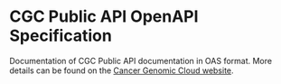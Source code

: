 # CGC Public API OpenAPI Specification

Documentation of CGC Public API documentation in OAS format. More details can be found on the [Cancer Genomic Cloud website](https://docs.cancergenomicscloud.org/docs/the-cgc-api).
